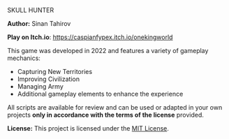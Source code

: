 SKULL HUNTER

**Author:** Sinan Tahirov

**Play on Itch.io**: https://caspianfypex.itch.io/onekingworld

This game was developed in 2022 and features a variety of gameplay mechanics:

- Capturing New Territories
- Improving Civilization
- Managing Army 
- Additional gameplay elements to enhance the experience  

All scripts are available for review and can be used or adapted in your own projects **only in accordance with the terms of the license** provided.

**License:** This project is licensed under the [MIT License](LICENSE).

